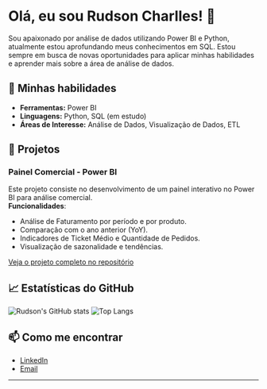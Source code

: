# Olá, eu sou Rudson Charlles! 👋

Sou apaixonado por análise de dados utilizando Power BI e Python, atualmente estou aprofundando meus conhecimentos em SQL. Estou sempre em busca de novas oportunidades para aplicar minhas habilidades e aprender mais sobre a área de análise de dados.

## 🚀 Minhas habilidades
- **Ferramentas:** Power BI
- **Linguagens:** Python, SQL (em estudo)
- **Áreas de Interesse:** Análise de Dados, Visualização de Dados, ETL

## 🔭 Projetos
### **Painel Comercial - Power BI**
Este projeto consiste no desenvolvimento de um painel interativo no Power BI para análise comercial.  
**Funcionalidades**:
- Análise de Faturamento por período e por produto.
- Comparação com o ano anterior (YoY).
- Indicadores de Ticket Médio e Quantidade de Pedidos.
- Visualização de sazonalidade e tendências.

[Veja o projeto completo no repositório](https://github.com/seu-usuario/painel-comercial-powerbi)

## 📈 Estatísticas do GitHub
![Rudson's GitHub stats](https://github-readme-stats.vercel.app/api?username=Rudson-Charlles&show_icons=true&theme=radical)
![Top Langs](https://github-readme-stats.vercel.app/api/top-langs/?username=Rudson-Charlles&layout=compact&theme=radical)

## 📫 Como me encontrar
- [LinkedIn](https://www.linkedin.com/in/rudson-charlles-084795223/)
- [Email](mailto:rcharlles.dev@gmail.com)

---
